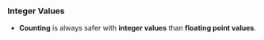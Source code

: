 ### Integer Values
* **Counting** is always safer with **integer values** than **floating point values**.
